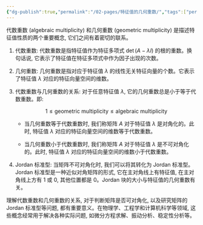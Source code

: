 ```yaml
---
{"dg-publish":true,"permalink":"/02-pages/特征值的几何重数/","tags":["personal/blog","线性代数/特征值"]}
---
```


代数重数 (algebraic multiplicity) 和几何重数 (geometric multiplicity) 是描述特征值性质的两个重要概念, 它们之间有着密切的联系。

1. 代数重数:
   代数重数是指特征值作为特征多项式 $\det(A-\lambda I)$ 的根的重数。换句话说, 它表示了特征值在特征多项式中作为因子出现的次数。

2. 几何重数:
   几何重数是指对应于特征值 $\lambda$ 的线性无关特征向量的个数。它表示了特征值 $\lambda$ 对应的特征向量空间的维数。

3. 代数重数与几何重数的关系:
   对于任意特征值 $\lambda$, 它的几何重数总是小于等于代数重数。即:

   $$
   1 \leq \text{geometric multiplicity} \leq \text{algebraic multiplicity}
   $$

   - 当几何重数等于代数重数时, 我们称矩阵 $A$ 对于特征值 $\lambda$ 是对角化的。此时, 特征值 $\lambda$ 对应的特征向量空间的维数等于代数重数。

   - 当几何重数小于代数重数时, 我们称矩阵 $A$ 对于特征值 $\lambda$ 是不可对角化的。此时, 特征值 $\lambda$ 对应的特征向量空间的维数小于代数重数。

4. Jordan 标准型:
   当矩阵不可对角化时, 我们可以将其转化为 Jordan 标准型。Jordan 标准型是一种近似对角矩阵的形式, 它在主对角线上有特征值, 在主对角线上方有 1 或 0, 其他位置都是 0。Jordan 块的大小与特征值的几何重数有关。

理解代数重数和几何重数的关系, 对于判断矩阵是否可对角化, 以及研究矩阵的 Jordan 标准型等问题, 都有重要意义。在物理学、工程学和计算机科学等领域, 这些概念经常用于解决各种实际问题, 如微分方程求解、振动分析、稳定性分析等。
